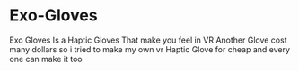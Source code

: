 # Exo-Gloves
Exo Gloves Is a Haptic Gloves That make you feel in VR Another Glove cost many dollars so i tried to make my own vr Haptic Glove for cheap and every one can make it too
